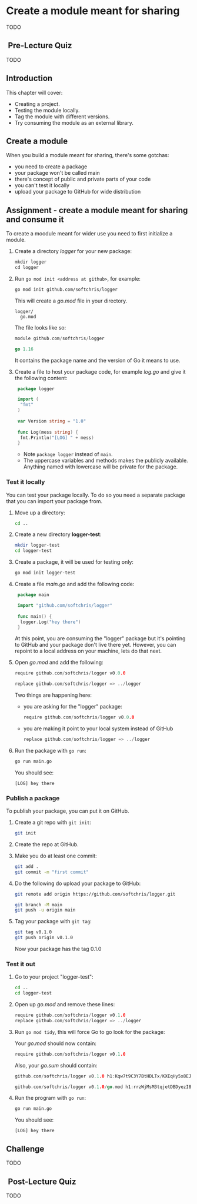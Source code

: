 # Create a module meant for sharing

TODO

##  Pre-Lecture Quiz

TODO

## Introduction

This chapter will cover:

- Creating a project.
- Testing the module locally.
- Tag the module with different versions.
- Try consuming the module as an external library.

## Create a module

When you build a module meant for sharing, there's some gotchas:

- you need to create a package
- your package won't be called main
- there's concept of public and private parts of your code
- you can't test it locally
- upload your package to GitHub for wide distribution

## Assignment - create a module meant for sharing and consume it

To create a moodule meant for wider use you need to first initialize a module.

1. Create a directory *logger* for your new package:

   ```go
   mkdir logger
   cd logger   
   ```

1. Run `go mod init <address at github>`, for example:

   ```bash
   go mod init github.com/softchris/logger
   ```

   This will create a *go.mod* file in your directory.

   ```output
   logger/
     go.mod
   ```

   The file looks like so:

   ```go
   module github.com/softchris/logger

   go 1.16
   ```

   It contains the package name and the version of Go it means to use.

1. Create a file to host your package code, for example *log.go* and give it the following content:

   ```go
    package logger

    import (
     "fmt"
    )
    
    var Version string = "1.0"
    
    func Log(mess string) {
     fmt.Println("[LOG] " + mess)
    }
   ```

   - Note `package logger` instead of `main`.
   - The uppercase variables and methods makes the publicly available. Anything named with lowercase will be private for the package.

### Test it locally

You can test your package locally. To do so you need a separate package that you can import your package from.

1. Move up a directory:

   ```bash
   cd ..
   ```

1. Create a new directory **logger-test**:

   ```bash
   mkdir logger-test
   cd logger-test
   ```

1. Create a package, it will be used for testing only:

   ```bash
   go mod init logger-test
   ```

1. Create a file *main.go* and add the following code:

   ```go
    package main

    import "github.com/softchris/logger"
    
    func main() {
     logger.Log("hey there")
    }
   ```

   At this point, you are consuming the "logger" package but it's pointing to GitHub and your package don't live there yet. However, you can repoint to a local address on your machine, lets do that next.

1. Open *go.mod* and add the following:

   ```go
   require github.com/softchris/logger v0.0.0

   replace github.com/softchris/logger => ../logger
   ```

   Two things are happening here:
  
   - you are asking for the "logger" package:
  
      ```go
      require github.com/softchris/logger v0.0.0
      ```

   - you are making it point to your local system instead of GitHub

      ```go
      replace github.com/softchris/logger => ../logger
      ```

1. Run the package with `go run`:

    ```bash
    go run main.go
    ```

    You should see:

    ```output
    [LOG] hey there
    ```
  
### Publish a package

To publish your package, you can put it on GitHub.

1. Create a git repo with `git init`:

   ```bash
   git init
   ```

1. Create the repo at GitHub.

1. Make you do at least one commit:

    ```bash
    git add .
    git commit -m "first commit"
    ```

1. Do the following do upload your package to GitHub:

   ```bash
   git remote add origin https://github.com/softchris/logger.git

   git branch -M main
   git push -u origin main
   ```

1. Tag your package with `git tag`:

   ```bash
   git tag v0.1.0
   git push origin v0.1.0
   ```

   Now your package has the tag 0.1.0

### Test it out

1. Go to your project "logger-test":

   ```bash
   cd ..
   cd logger-test
   ```

1. Open up *go.mod* and remove these lines:

   ```go
   require github.com/softchris/logger v0.1.0
   replace github.com/softchris/logger => ../logger
   ```

1. Run `go mod tidy`, this will force Go to go look for the package:

   Your *go.mod* should now contain:

   ```go
   require github.com/softchris/logger v0.1.0
   ```

   Also, your *go.sum* should contain:

   ```go
   github.com/softchris/logger v0.1.0 h1:Kqw7t9C3Y7BtHDLTx/KXEqHy5x8EJxrLian742S0di0=

   github.com/softchris/logger v0.1.0/go.mod h1:rrzWjMsM3tqjetDBDyezI8mFCjGucF/b5RSAqptKF/M=
   ```

1. Run the program with `go run`:

   ```bash
   go run main.go
   ```

   You should see:

   ```output
   [LOG] hey there
   ```

## Challenge

TODO

##  Post-Lecture Quiz

TODO
